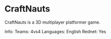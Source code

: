 CraftNauts
==========

CraftNauts is a 3D multiplayer platformer game.

Info:
Teams: 4vs4
Languages: English
Rednet: Yes

